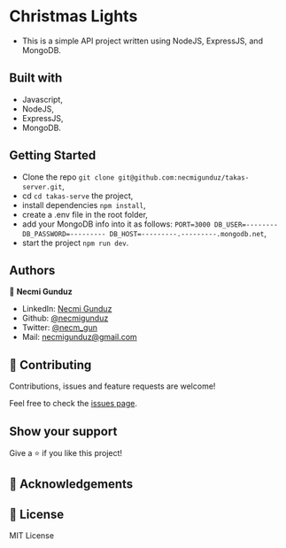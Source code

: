 # Christmas Lights

- This is a simple API project written using NodeJS, ExpressJS, and MongoDB.

## Built with

- Javascript,
- NodeJS,
- ExpressJS,
- MongoDB.

## Getting Started

- Clone the repo `git clone git@github.com:necmigunduz/takas-server.git`,
- cd `cd takas-serve` the project,
- install dependencies `npm install`,
- create a .env file in the root folder,
- add your MongoDB info into it as follows:
  `PORT=3000
   DB_USER=--------
   DB_PASSWORD=---------
   DB_HOST=---------.---------.mongodb.net`,
- start the project `npm run dev`.

## Authors

👤 **Necmi Gunduz**

- LinkedIn: [Necmi Gunduz](https://www.linkedin.com/in/necmigunduz/)
- Github: [@necmigunduz](https://github.com/necmigunduz/)
- Twitter: [@necm_gun](https://twitter.com/necm_gun)
- Mail: [necmigunduz@gmail.com](necmigunduz@gmail.com)

## 🤝 Contributing

Contributions, issues and feature requests are welcome!

Feel free to check the [issues page](issues/).

## Show your support

Give a ⭐️ if you like this project!

## 👏 Acknowledgements

## 📝 License

MIT License
